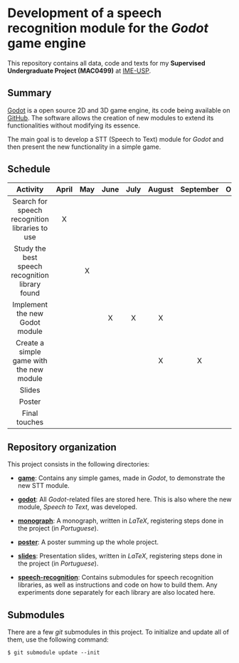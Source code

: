 # Development of a speech recognition module for the *Godot* game engine

This repository contains all data, code and texts for my **Supervised Undergraduate
Project (MAC0499)** at [IME-USP][ime-usp].

## Summary

[Godot][godot] is a open source 2D and 3D game engine, its code being available on
[GitHub][godotGitHub]. The software allows the creation of new modules to extend its
functionalities without modifying its essence.

The main goal is to develop a STT (Speech to Text) module for *Godot* and then
present the new functionality in a simple game.

## Schedule

|                     Activity                    | April | May | June  | July | August | September | October | November |
|:-----------------------------------------------:|:-----:|:---:|:-----:|:----:|:------:|:---------:|:-------:|:--------:|
| Search for speech recognition libraries to use  |   X   |     |       |      |        |           |         |          |
| Study the best speech recognition library found |       |  X  |       |      |        |           |         |          |
| Implement the new Godot module                  |       |     |   X   |   X  |    X   |           |         |          |
| Create a simple game with the new module        |       |     |       |      |    X   |     X     |         |          |
| Slides                                          |       |     |       |      |        |           |    X    |          |
| Poster                                          |       |     |       |      |        |           |    X    |          |
| Final touches                                   |       |     |       |      |        |           |         |     X    |

## Repository organization

This project consists in the following directories:

- [**game**](game/): Contains any simple games, made in *Godot*, to demonstrate the
new STT module.

- [**godot**](godot/): All *Godot*-related files are stored here. This is also where
the new module, *Speech to Text*, was developed.

- [**monograph**](monograph/): A monograph, written in *LaTeX*, registering steps
done in the project (in *Portuguese*).

- [**poster**](poster/): A poster summing up the whole project.

- [**slides**](slides/): Presentation slides, written in *LaTeX*, registering steps
done in the project (in *Portuguese*).

- [**speech-recognition**](speech-recognition/): Contains submodules for speech
recognition libraries, as well as instructions and code on how to build them. Any
experiments done separately for each library are also located here.

## Submodules

There are a few *git* submodules in this project. To initialize and update all of
them, use the following command:

    $ git submodule update --init

[ime-usp]: https://www.ime.usp.br/en "IME-USP site"
[godot]: https://godotengine.org "Godot site"
[godotGitHub]:https://github.com/godotengine/godot "Godot repository on GitHub"
